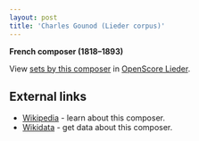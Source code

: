 ```yaml
---
layout: post
title: 'Charles Gounod (Lieder corpus)'
---
```


__French composer (1818–1893)__

View [sets by this composer] in [OpenScore Lieder].

[sets by this composer]: https://musescore.com/openscore-lieder-corpus/sets?order=title&text=Gounod,+Charles
[OpenScore Lieder]: https://musescore.com/openscore-lieder-corpus

## External links

- [Wikipedia] - learn about this composer.
- [Wikidata] - get data about this composer.

[Wikipedia]: https://en.wikipedia.org/wiki/Charles_Gounod
[Wikidata]: https://www.wikidata.org/wiki/Q180278
